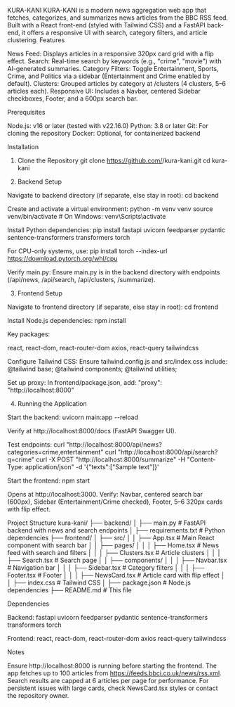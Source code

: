 KURA-KANI
KURA-KANI is a modern news aggregation web app that fetches, categorizes, and summarizes news articles from the BBC RSS feed. Built with a React front-end (styled with Tailwind CSS) and a FastAPI back-end, it offers a responsive UI with search, category filters, and article clustering.
Features

News Feed: Displays articles in a responsive 320px card grid with a flip effect.
Search: Real-time search by keywords (e.g., "crime", "movie") with AI-generated summaries.
Category Filters: Toggle Entertainment, Sports, Crime, and Politics via a sidebar (Entertainment and Crime enabled by default).
Clusters: Grouped articles by category at /clusters (4 clusters, 5–6 articles each).
Responsive UI: Includes a Navbar, centered Sidebar checkboxes, Footer, and a 600px search bar.

Prerequisites

Node.js: v16 or later (tested with v22.16.0)
Python: 3.8 or later
Git: For cloning the repository
Docker: Optional, for containerized backend

Installation
1. Clone the Repository
git clone https://github.com/<your-username>/kura-kani.git
cd kura-kani

2. Backend Setup

Navigate to backend directory (if separate, else stay in root):
cd backend


Create and activate a virtual environment:
python -m venv venv
source venv/bin/activate  # On Windows: venv\Scripts\activate


Install Python dependencies:
pip install fastapi uvicorn feedparser pydantic sentence-transformers transformers torch

For CPU-only systems, use:
pip install torch --index-url https://download.pytorch.org/whl/cpu


Verify main.py: Ensure main.py is in the backend directory with endpoints (/api/news, /api/search, /api/clusters, /summarize).


3. Frontend Setup

Navigate to frontend directory (if separate, else stay in root):
cd frontend


Install Node.js dependencies:
npm install

Key packages:

react, react-dom, react-router-dom
axios, react-query
tailwindcss


Configure Tailwind CSS: Ensure tailwind.config.js and src/index.css include:
@tailwind base;
@tailwind components;
@tailwind utilities;


Set up proxy: In frontend/package.json, add:
"proxy": "http://localhost:8000"



4. Running the Application

Start the backend:
uvicorn main:app --reload


Verify at http://localhost:8000/docs (FastAPI Swagger UI).

Test endpoints:
curl "http://localhost:8000/api/news?categories=crime,entertainment"
curl "http://localhost:8000/api/search?q=crime"
curl -X POST "http://localhost:8000/summarize" -H "Content-Type: application/json" -d '{"texts":["Sample text"]}'




Start the frontend:
npm start


Opens at http://localhost:3000.
Verify: Navbar, centered search bar (600px), Sidebar (Entertainment/Crime checked), Footer, 5–6 320px cards with flip effect.




Project Structure
kura-kani/
├── backend/
│   ├── main.py              # FastAPI backend with news and search endpoints
│   ├── requirements.txt     # Python dependencies
├── frontend/
│   ├── src/
│   │   ├── App.tsx          # Main React component with search bar
│   │   ├── pages/
│   │   │   ├── Home.tsx     # News feed with search and filters
│   │   │   ├── Clusters.tsx # Article clusters
│   │   │   ├── Search.tsx   # Search page
│   │   ├── components/
│   │   │   ├── Navbar.tsx   # Navigation bar
│   │   │   ├── Sidebar.tsx  # Category filters
│   │   │   ├── Footer.tsx   # Footer
│   │   │   ├── NewsCard.tsx # Article card with flip effect
│   │   ├── index.css        # Tailwind CSS
│   ├── package.json         # Node.js dependencies
├── README.md                # This file


Dependencies

Backend:
fastapi
uvicorn
feedparser
pydantic
sentence-transformers
transformers
torch


Frontend:
react, react-dom, react-router-dom
axios
react-query
tailwindcss



Notes

Ensure http://localhost:8000 is running before starting the frontend.
The app fetches up to 100 articles from https://feeds.bbci.co.uk/news/rss.xml.
Search results are capped at 6 articles per page for performance.
For persistent issues with large cards, check NewsCard.tsx styles or contact the repository owner.
